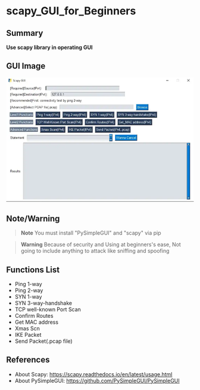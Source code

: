 # scapy_GUI_for_Beginners
## Summary
__Use scapy library in operating GUI__

## GUI Image
![Test Image 1](GUI_IMAGE.webp)

## Note/Warning
> __Note__ You must install "PySimpleGUI" and "scapy" via pip

> __Warning__ Because of security and Using at beginners's ease, Not going to include anything to attack like sniffing and spoofing

## Functions List
- Ping 1-way
- Ping 2-way
- SYN 1-way
- SYN 3-way-handshake
- TCP well-known Port Scan
- Confirm Routes
- Get MAC address
- Xmas Scn
- IKE Packet
- Send Packet(.pcap file)

## References
- About Scapy: https://scapy.readthedocs.io/en/latest/usage.html
- About PySimpleGUI: https://github.com/PySimpleGUI/PySimpleGUI
